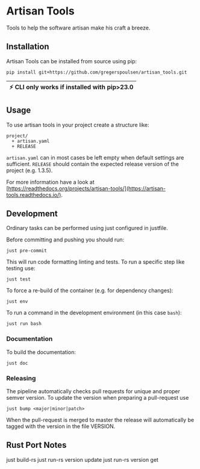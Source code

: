 # Artisan Tools
Tools to help the software artisan make his craft a breeze.

## Installation

Artisan Tools can be installed from source using pip:
```shell
pip install git+https://github.com/gregerspoulsen/artisan_tools.git
```

| :zap:        CLI only works if installed with pip>23.0   |
|----------------------------------------------------------|


## Usage

To use artisan tools in your project create a structure like:
```
project/
  + artisan.yaml
  + RELEASE
```
`artisan.yaml` can in most cases be left empty when default settings are
sufficient. `RELEASE` should contain the expected release version of the project
(e.g. 1.3.5).

For more information have a look at
[https://readthedocs.org/projects/artisan-tools/](https://artisan-tools.readthedocs.io/).


## Development
Ordinary tasks can be performed using just configured in justfile.

Before committing and pushing you should run:

```shell
just pre-commit
```
This will run code formatting linting and tests. To run a specific step like
testing use:
```shell
just test
```

To force a re-build of the container (e.g. for dependency changes):
```shell
just env
```

To run a command in the development environment (in this case `bash`):
```shell
just run bash
```

### Documentation
To build the documentation:
```shell
just doc
```

### Releasing

The pipeline automatically checks pull requests for unique and proper semver
version. To update the version when preparing a pull-request use
```shell
just bump <major|minor|patch>
```
When the pull-request is merged to master the release will automatically be
tagged with the version in the file VERSION.


## Rust Port Notes

just build-rs
just run-rs version update
just run-rs version get